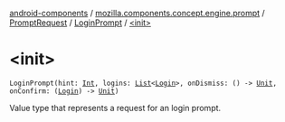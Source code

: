 [android-components](../../../index.md) / [mozilla.components.concept.engine.prompt](../../index.md) / [PromptRequest](../index.md) / [LoginPrompt](index.md) / [&lt;init&gt;](./-init-.md)

# &lt;init&gt;

`LoginPrompt(hint: `[`Int`](https://kotlinlang.org/api/latest/jvm/stdlib/kotlin/-int/index.html)`, logins: `[`List`](https://kotlinlang.org/api/latest/jvm/stdlib/kotlin.collections/-list/index.html)`<`[`Login`](../../../mozilla.components.concept.storage/-login/index.md)`>, onDismiss: () -> `[`Unit`](https://kotlinlang.org/api/latest/jvm/stdlib/kotlin/-unit/index.html)`, onConfirm: (`[`Login`](../../../mozilla.components.concept.storage/-login/index.md)`) -> `[`Unit`](https://kotlinlang.org/api/latest/jvm/stdlib/kotlin/-unit/index.html)`)`

Value type that represents a request for an login prompt.

